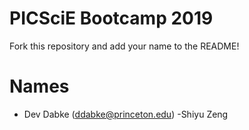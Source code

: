 # PICSciE Bootcamp 2019
Fork this repository and add your name to the README!

# Names
 - Dev Dabke (ddabke@princeton.edu)
 -Shiyu Zeng
